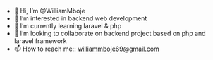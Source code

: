 - 👋 Hi, I’m @WilliamMboje
- 👀 I’m interested in backend web development
- 🌱 I’m currently learning laravel & php
- 💞️ I’m looking to collaborate on backend project based on php and laravel framework
- 📫 How to reach me:: williammboje69@gmail.com 

<!---
WilliamMboje/WilliamMboje is a ✨ special ✨ repository because its `README.md` (this file) appears on your GitHub profile.
You can click the Preview link to take a look at your changes.
--->
